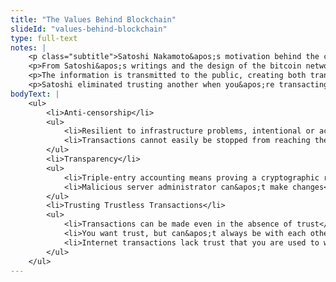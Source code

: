 ```yaml
--- 
title: "The Values Behind Blockchain"
slideId: "values-behind-blockchain"
type: full-text
notes: | 
    <p class="subtitle">Satoshi Nakamoto&apos;s motivation behind the creation of Bitcoin can be deduced from his forum posts.</p>
    <p>From Satoshi&apos;s writings and the design of the bitcoin network, we can deduce that certain values motivated Satoshi&apos;s innovation. The first is anti-censorship. The immutable nature of a blockchain lets users add whatever valid data they want to the chain without the possibility of their transaction being censored by a third party. Basically, Bitcoin offers freedom to transact data without the need of a third party.</p>
    <p>The information is transmitted to the public, creating both transparency and accountability. Everyone has an updated ledger of who has what, the idea being that it is much harder to commit fraudulent activities when everything is in the light of day and can be easily verified by other members of the network. Since there is an immutable chain of blocks being stacked one after another, the data within the blockchain cannot be changed, it can only be appended through another transaction.</p>
    <p>Satoshi eliminated trusting another when you&apos;re transacting with them. No trust has to be placed in unpredictable people that you don&apos;t know and are likely looking to make a buck off of you. Only the self governing, transparent software has to be trusted.</p>
bodyText: | 
    <ul>
        <li>Anti-censorship</li>
        <ul>
            <li>Resilient to infrastructure problems, intentional or accidental</li>
            <li>Transactions cannot easily be stopped from reaching the network</li>
        </ul>
        <li>Transparency</li>
        <ul>
            <li>Triple-entry accounting means proving a cryptographic receipt</li>
            <li>Malicious server administrator can&apos;t make changes</li>
        </ul>
        <li>Trusting Trustless Transactions</li>
        <ul>
            <li>Transactions can be made even in the absence of trust</li>
            <li>You want trust, but can&apos;t always be with each other in person</li>
            <li>Internet transactions lack trust that you are used to when dealing in person, instead relying on consumer protection laws to mitigate risk</li>
        </ul>
    </ul>
---
```


